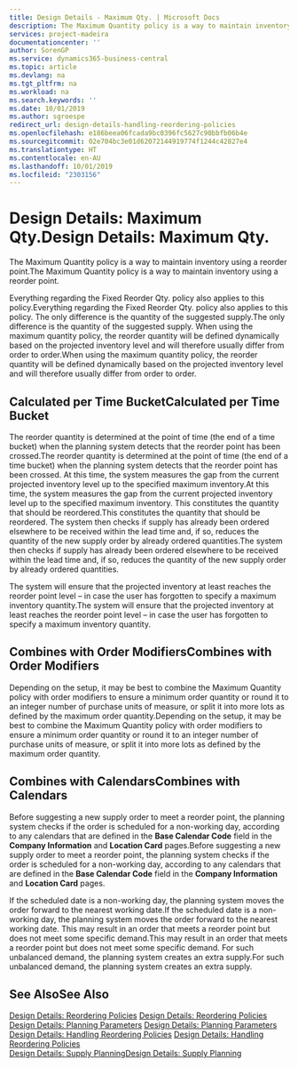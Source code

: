 ```yaml
---
title: Design Details - Maximum Qty. | Microsoft Docs
description: The Maximum Quantity policy is a way to maintain inventory using a reorder point.
services: project-madeira
documentationcenter: ''
author: SorenGP
ms.service: dynamics365-business-central
ms.topic: article
ms.devlang: na
ms.tgt_pltfrm: na
ms.workload: na
ms.search.keywords: ''
ms.date: 10/01/2019
ms.author: sgroespe
redirect_url: design-details-handling-reordering-policies
ms.openlocfilehash: e186beea06fcada9bc0396fc5627c90bbfb06b4e
ms.sourcegitcommit: 02e704bc3e01d62072144919774f1244c42827e4
ms.translationtype: HT
ms.contentlocale: en-AU
ms.lasthandoff: 10/01/2019
ms.locfileid: "2303156"
---
```

# <a name="design-details-maximum-qty"></a><span data-ttu-id="15626-103">Design Details: Maximum Qty.</span><span class="sxs-lookup"><span data-stu-id="15626-103">Design Details: Maximum Qty.</span></span>
<span data-ttu-id="15626-104">The Maximum Quantity policy is a way to maintain inventory using a reorder point.</span><span class="sxs-lookup"><span data-stu-id="15626-104">The Maximum Quantity policy is a way to maintain inventory using a reorder point.</span></span>  

 <span data-ttu-id="15626-105">Everything regarding the Fixed Reorder Qty. policy also applies to this policy.</span><span class="sxs-lookup"><span data-stu-id="15626-105">Everything regarding the Fixed Reorder Qty. policy also applies to this policy.</span></span> <span data-ttu-id="15626-106">The only difference is the quantity of the suggested supply.</span><span class="sxs-lookup"><span data-stu-id="15626-106">The only difference is the quantity of the suggested supply.</span></span> <span data-ttu-id="15626-107">When using the maximum quantity policy, the reorder quantity will be defined dynamically based on the projected inventory level and will therefore usually differ from order to order.</span><span class="sxs-lookup"><span data-stu-id="15626-107">When using the maximum quantity policy, the reorder quantity will be defined dynamically based on the projected inventory level and will therefore usually differ from order to order.</span></span>  

## <a name="calculated-per-time-bucket"></a><span data-ttu-id="15626-108">Calculated per Time Bucket</span><span class="sxs-lookup"><span data-stu-id="15626-108">Calculated per Time Bucket</span></span>  
 <span data-ttu-id="15626-109">The reorder quantity is determined at the point of time (the end of a time bucket) when the planning system detects that the reorder point has been crossed.</span><span class="sxs-lookup"><span data-stu-id="15626-109">The reorder quantity is determined at the point of time (the end of a time bucket) when the planning system detects that the reorder point has been crossed.</span></span> <span data-ttu-id="15626-110">At this time, the system measures the gap from the current projected inventory level up to the specified maximum inventory.</span><span class="sxs-lookup"><span data-stu-id="15626-110">At this time, the system measures the gap from the current projected inventory level up to the specified maximum inventory.</span></span> <span data-ttu-id="15626-111">This constitutes the quantity that should be reordered.</span><span class="sxs-lookup"><span data-stu-id="15626-111">This constitutes the quantity that should be reordered.</span></span> <span data-ttu-id="15626-112">The system then checks if supply has already been ordered elsewhere to be received within the lead time and, if so, reduces the quantity of the new supply order by already ordered quantities.</span><span class="sxs-lookup"><span data-stu-id="15626-112">The system then checks if supply has already been ordered elsewhere to be received within the lead time and, if so, reduces the quantity of the new supply order by already ordered quantities.</span></span>  

 <span data-ttu-id="15626-113">The system will ensure that the projected inventory at least reaches the reorder point level – in case the user has forgotten to specify a maximum inventory quantity.</span><span class="sxs-lookup"><span data-stu-id="15626-113">The system will ensure that the projected inventory at least reaches the reorder point level – in case the user has forgotten to specify a maximum inventory quantity.</span></span>  

## <a name="combines-with-order-modifiers"></a><span data-ttu-id="15626-114">Combines with Order Modifiers</span><span class="sxs-lookup"><span data-stu-id="15626-114">Combines with Order Modifiers</span></span>  
 <span data-ttu-id="15626-115">Depending on the setup, it may be best to combine the Maximum Quantity policy with order modifiers to ensure a minimum order quantity or round it to an integer number of purchase units of measure, or split it into more lots as defined by the maximum order quantity.</span><span class="sxs-lookup"><span data-stu-id="15626-115">Depending on the setup, it may be best to combine the Maximum Quantity policy with order modifiers to ensure a minimum order quantity or round it to an integer number of purchase units of measure, or split it into more lots as defined by the maximum order quantity.</span></span>  

## <a name="combines-with-calendars"></a><span data-ttu-id="15626-116">Combines with Calendars</span><span class="sxs-lookup"><span data-stu-id="15626-116">Combines with Calendars</span></span>  
 <span data-ttu-id="15626-117">Before suggesting a new supply order to meet a reorder point, the planning system checks if the order is scheduled for a non-working day, according to any calendars that are defined in the **Base Calendar Code** field in the **Company Information** and **Location Card** pages.</span><span class="sxs-lookup"><span data-stu-id="15626-117">Before suggesting a new supply order to meet a reorder point, the planning system checks if the order is scheduled for a non-working day, according to any calendars that are  defined in the **Base Calendar Code** field in the **Company Information** and **Location Card** pages.</span></span>  

 <span data-ttu-id="15626-118">If the scheduled date is a non-working day, the planning system moves the order forward to the nearest working date.</span><span class="sxs-lookup"><span data-stu-id="15626-118">If the scheduled date is a non-working day, the planning system moves the order forward to the nearest working date.</span></span> <span data-ttu-id="15626-119">This may result in an order that meets a reorder point but does not meet some specific demand.</span><span class="sxs-lookup"><span data-stu-id="15626-119">This may result in an order that meets a reorder point but does not meet some specific demand.</span></span> <span data-ttu-id="15626-120">For such unbalanced demand, the planning system creates an extra supply.</span><span class="sxs-lookup"><span data-stu-id="15626-120">For such unbalanced demand, the planning system creates an extra supply.</span></span>  

## <a name="see-also"></a><span data-ttu-id="15626-121">See Also</span><span class="sxs-lookup"><span data-stu-id="15626-121">See Also</span></span>  
 <span data-ttu-id="15626-122">[Design Details: Reordering Policies](design-details-reordering-policies.md) </span><span class="sxs-lookup"><span data-stu-id="15626-122">[Design Details: Reordering Policies](design-details-reordering-policies.md) </span></span>  
 <span data-ttu-id="15626-123">[Design Details: Planning Parameters](design-details-planning-parameters.md) </span><span class="sxs-lookup"><span data-stu-id="15626-123">[Design Details: Planning Parameters](design-details-planning-parameters.md) </span></span>  
 <span data-ttu-id="15626-124">[Design Details: Handling Reordering Policies](design-details-handling-reordering-policies.md) </span><span class="sxs-lookup"><span data-stu-id="15626-124">[Design Details: Handling Reordering Policies](design-details-handling-reordering-policies.md) </span></span>  
 [<span data-ttu-id="15626-125">Design Details: Supply Planning</span><span class="sxs-lookup"><span data-stu-id="15626-125">Design Details: Supply Planning</span></span>](design-details-supply-planning.md)
